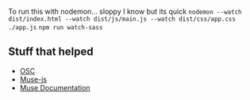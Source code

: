 To run this with nodemon... sloppy I know but its quick
``nodemon --watch dist/index.html --watch dist/js/main.js --watch dist/css/app.css ./app.js``
``npm run watch-sass``

## Stuff that helped
* [OSC](https://github.com/colinbdclark/osc.js/)
* [Muse-js](https://github.com/urish/muse-js)
* [Muse Documentation](http://developer.choosemuse.com/research-tools/available-data)
